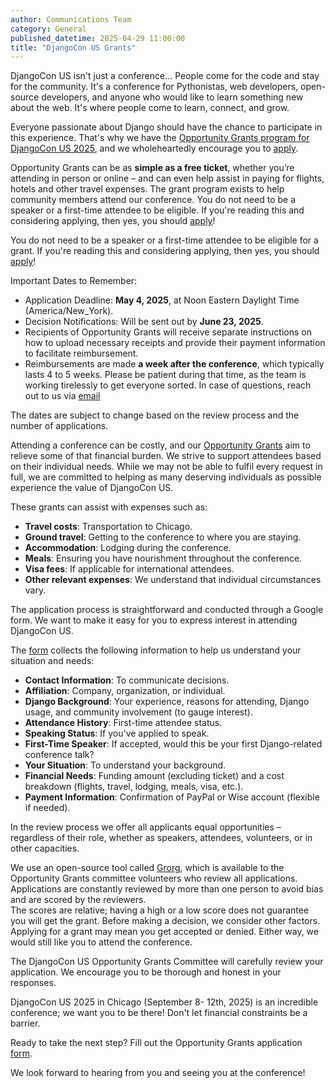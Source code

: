 ```yaml
---
author: Communications Team
category: General
published_datetime: 2025-04-29 11:00:00
title: "DjangoCon US Grants"
---
```

DjangoCon US isn't just a conference... People come for the code and stay for the community. It's a conference for Pythonistas, web developers, open-source developers, and anyone who would like to learn something new about the web. It's where people come to learn, connect, and grow.


Everyone passionate about Django should have the chance to participate in this experience. That's why we have the [Opportunity Grants program for DjangoCon US 2025](https://docs.google.com/forms/d/e/1FAIpQLSfuriCI4JtAEcTfLy9Qdk2h_DfmaGKE544svRfMJLCOu5eLDQ/viewform), and we wholeheartedly encourage you to [apply](https://docs.google.com/forms/d/e/1FAIpQLSfuriCI4JtAEcTfLy9Qdk2h_DfmaGKE544svRfMJLCOu5eLDQ/viewform).


Opportunity Grants can be as **simple as a free ticket**, whether you’re attending in person or online – and can even help assist in paying for flights, hotels and other travel expenses. The grant program exists to help community members attend our conference. You do not need to be a speaker or a first-time attendee to be eligible. If you're reading this and considering applying, then yes, you should [apply](https://docs.google.com/forms/d/e/1FAIpQLSfuriCI4JtAEcTfLy9Qdk2h_DfmaGKE544svRfMJLCOu5eLDQ/viewform)!


You do not need to be a speaker or a first-time attendee to be eligible for a grant. If you're reading this and considering applying, then yes, you should [apply](https://docs.google.com/forms/d/e/1FAIpQLSfuriCI4JtAEcTfLy9Qdk2h_DfmaGKE544svRfMJLCOu5eLDQ/viewform)!


Important Dates to Remember:
- Application Deadline: **May 4, 2025**, at Noon Eastern Daylight Time (America/New_York).
- Decision Notifications: Will be sent out by **June 23, 2025**.
- Recipients of Opportunity Grants will receive separate instructions on how to upload necessary receipts and provide their payment information to facilitate reimbursement.
- Reimbursements are made **a week after the conference**, which typically lasts 4 to 5 weeks. Please be patient during that time, as the team is working tirelessly to get everyone sorted. In case of questions, reach out to us via [email](mailto:grants@djangocon.us)

The dates are subject to change based on the review process and the number of applications.


Attending a conference can be costly, and our [Opportunity Grants](https://docs.google.com/forms/d/e/1FAIpQLSfuriCI4JtAEcTfLy9Qdk2h_DfmaGKE544svRfMJLCOu5eLDQ/viewform) aim to relieve some of that financial burden. We strive to support attendees based on their individual needs. While we may not be able to fulfil every request in full, we are committed to helping as many deserving individuals as possible experience the value of DjangoCon US.


These grants can assist with expenses such as:
- **Travel costs**: Transportation to Chicago.
- **Ground travel**: Getting to the conference to where you are staying.
- **Accommodation**: Lodging during the conference.
- **Meals**: Ensuring you have nourishment throughout the conference.
- **Visa fees**: If applicable for international attendees.
- **Other relevant expenses**: We understand that individual circumstances vary.

The application process is straightforward and conducted through a Google form. We want to make it easy for you to express interest in attending DjangoCon US.

The [form](https://docs.google.com/forms/d/e/1FAIpQLSfuriCI4JtAEcTfLy9Qdk2h_DfmaGKE544svRfMJLCOu5eLDQ/viewform) collects the following information to help us understand your situation and needs:
- **Contact Information**: To communicate decisions.
- **Affiliation**: Company, organization, or individual.
- **Django Background**: Your experience, reasons for attending, Django usage, and community involvement (to gauge interest).
- **Attendance History**: First-time attendee status.
- **Speaking Status**: If you've applied to speak.
- **First-Time Speaker**: If accepted, would this be your first Django-related conference talk?
- **Your Situation**: To understand your background.
- **Financial Needs**: Funding amount (excluding ticket) and a cost breakdown (flights, travel, lodging, meals, visa, etc.).
- **Payment Information**: Confirmation of PayPal or Wise account (flexible if needed).

In the review process we offer all applicants equal opportunities – regardless of their role, whether as speakers, attendees, volunteers, or in other capacities.

We use an open-source tool called [Grorg](https://github.com/andrewgodwin/grorg), which is available to the Opportunity Grants committee volunteers who review all applications. Applications are constantly reviewed by more than one person to avoid bias and are scored by the reviewers.  
The scores are relative; having a high or a low score does not guarantee you will get the grant. Before making a decision, we consider other factors. Applying for a grant may mean you get accepted or denied. Either way, we would still like you to attend the conference.

The DjangoCon US Opportunity Grants Committee will carefully review your application. We encourage you to be thorough and honest in your responses.

DjangoCon US 2025 in Chicago (September 8- 12th, 2025) is an incredible conference; we want you to be there! Don't let financial constraints be a barrier.

Ready to take the next step? Fill out the Opportunity Grants application [form](https://docs.google.com/forms/d/e/1FAIpQLSfuriCI4JtAEcTfLy9Qdk2h_DfmaGKE544svRfMJLCOu5eLDQ/viewform). 

We look forward to hearing from you and seeing you at the conference!

